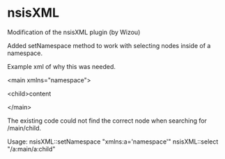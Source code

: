 nsisXML
=======

Modification of the nsisXML plugin (by Wizou)

Added setNamespace method to work with selecting nodes inside of a namespace.

Example xml of why this was needed.

<?xml version="1.0" encoding="UTF-8"?>

\<main xmlns="namespace">

  \<child>content</child>
  
\</main>

The existing code could not find the correct node when searching for /main/child.

Usage:
  nsisXML::setNamespace "xmlns:a='namespace'"
  nsisXML::select "/a:main/a:child"
